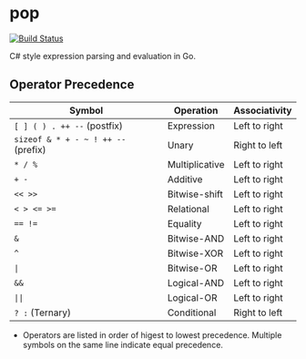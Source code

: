 # pop

[![Build Status](https://travis-ci.com/ehotinger/pop.svg?branch=master)](https://travis-ci.com/ehotinger/pop)

C# style expression parsing and evaluation in Go.

## Operator Precedence

|               Symbol                |        Operation        | Associativity |
|-------------------------------------|-------------------------|---------------|
| `[ ] ( ) . ++ --` (postfix)         | Expression              | Left to right |
| `sizeof & * + - ~ ! ++ --` (prefix) | Unary                   | Right to left |
| `* / %`                             | Multiplicative          | Left to right |
| `+ -`                               | Additive                | Left to right |
| `<< >>`                             | Bitwise-shift           | Left to right |
| `< > <= >=`                         | Relational              | Left to right |
| `== !=`                             | Equality                | Left to right |
| `&`                                 | Bitwise-AND             | Left to right |
| `^`                                 | Bitwise-XOR             | Left to right |
| `\|`                                | Bitwise-OR              | Left to right |
| `&&`                                | Logical-AND             | Left to right |
| `\|\|`                               | Logical-OR              | Left to right |
| `? :` (Ternary)                     | Conditional             | Right to left |

- Operators are listed in order of higest to lowest precedence. Multiple symbols on the same line indicate equal precedence.